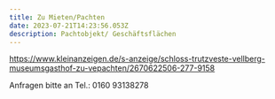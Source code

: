 ```yaml
---
title: Zu Mieten/Pachten
date: 2023-07-21T14:23:56.053Z
description: Pachtobjekt/ Geschäftsflächen
---
```

<https://www.kleinanzeigen.de/s-anzeige/schloss-trutzveste-vellberg-museumsgasthof-zu-vepachten/2670622506-277-9158>



A﻿nfragen bitte an Tel.: 0160 93138278